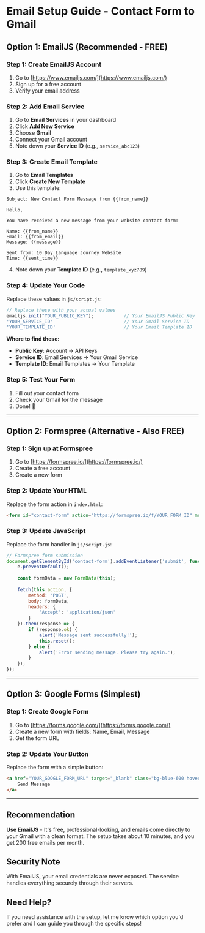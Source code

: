 # Email Setup Guide - Contact Form to Gmail

## Option 1: EmailJS (Recommended - FREE)

### Step 1: Create EmailJS Account
1. Go to [https://www.emailjs.com/](https://www.emailjs.com/)
2. Sign up for a free account
3. Verify your email address

### Step 2: Add Email Service
1. Go to **Email Services** in your dashboard
2. Click **Add New Service**
3. Choose **Gmail**
4. Connect your Gmail account
5. Note down your **Service ID** (e.g., `service_abc123`)

### Step 3: Create Email Template
1. Go to **Email Templates**
2. Click **Create New Template**
3. Use this template:

```
Subject: New Contact Form Message from {{from_name}}

Hello,

You have received a new message from your website contact form:

Name: {{from_name}}
Email: {{from_email}}
Message: {{message}}

Sent from: 10 Day Language Journey Website
Time: {{sent_time}}
```

4. Note down your **Template ID** (e.g., `template_xyz789`)

### Step 4: Update Your Code
Replace these values in `js/script.js`:

```javascript
// Replace these with your actual values
emailjs.init("YOUR_PUBLIC_KEY");           // Your EmailJS Public Key
'YOUR_SERVICE_ID'                          // Your Gmail Service ID  
'YOUR_TEMPLATE_ID'                         // Your Email Template ID
```

**Where to find these:**
- **Public Key**: Account → API Keys
- **Service ID**: Email Services → Your Gmail Service
- **Template ID**: Email Templates → Your Template

### Step 5: Test Your Form
1. Fill out your contact form
2. Check your Gmail for the message
3. Done! 🎉

---

## Option 2: Formspree (Alternative - Also FREE)

### Step 1: Sign up at Formspree
1. Go to [https://formspree.io/](https://formspree.io/)
2. Create a free account
3. Create a new form

### Step 2: Update Your HTML
Replace the form action in `index.html`:

```html
<form id="contact-form" action="https://formspree.io/f/YOUR_FORM_ID" method="POST">
```

### Step 3: Update JavaScript
Replace the form handler in `js/script.js`:

```javascript
// Formspree form submission
document.getElementById('contact-form').addEventListener('submit', function(e) {
    e.preventDefault();
    
    const formData = new FormData(this);
    
    fetch(this.action, {
        method: 'POST',
        body: formData,
        headers: {
            'Accept': 'application/json'
        }
    }).then(response => {
        if (response.ok) {
            alert('Message sent successfully!');
            this.reset();
        } else {
            alert('Error sending message. Please try again.');
        }
    });
});
```

---

## Option 3: Google Forms (Simplest)

### Step 1: Create Google Form
1. Go to [https://forms.google.com/](https://forms.google.com/)
2. Create a new form with fields: Name, Email, Message
3. Get the form URL

### Step 2: Update Your Button
Replace the form with a simple button:

```html
<a href="YOUR_GOOGLE_FORM_URL" target="_blank" class="bg-blue-600 hover:bg-blue-700 text-white font-bold py-3 px-8 rounded-full">
    Send Message
</a>
```

---

## Recommendation

**Use EmailJS** - It's free, professional-looking, and emails come directly to your Gmail with a clean format. The setup takes about 10 minutes, and you get 200 free emails per month.

## Security Note

With EmailJS, your email credentials are never exposed. The service handles everything securely through their servers.

## Need Help?

If you need assistance with the setup, let me know which option you'd prefer and I can guide you through the specific steps!